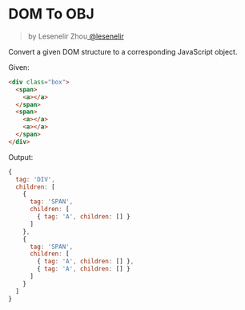 <h1>DOM To OBJ</h1>

<blockquote><p>by Lesenelir Zhou<a href="https://github.com/lesenelir" target="_blank"> @lesenelir </a></p></blockquote>

Convert a given DOM structure to a corresponding JavaScript object.

Given:
```html
<div class="box">
  <span>
    <a></a>
  </span>
  <span>
    <a></a>
    <a></a>
  </span>
</div>
```

Output:
```js
{
  tag: 'DIV',
  children: [
    {
      tag: 'SPAN',
      children: [
        { tag: 'A', children: [] }
      ]
    },
    {
      tag: 'SPAN',
      children: [
        { tag: 'A', children: [] },
        { tag: 'A', children: [] }
      ]
    }
  ]
}
```




